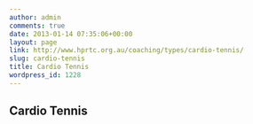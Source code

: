 ```yaml
---
author: admin
comments: true
date: 2013-01-14 07:35:06+00:00
layout: page
link: http://www.hprtc.org.au/coaching/types/cardio-tennis/
slug: cardio-tennis
title: Cardio Tennis
wordpress_id: 1228
---
```


## Cardio Tennis



